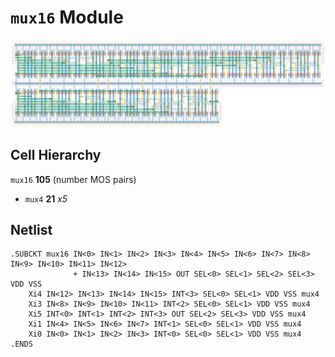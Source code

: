 # `mux16` Module
![Layout](mux16.png)

## Cell Hierarchy

`mux16` **105** (number MOS pairs)
- `mux4` **21** *x5*

## Netlist

```
.SUBCKT mux16 IN<0> IN<1> IN<2> IN<3> IN<4> IN<5> IN<6> IN<7> IN<8> IN<9> IN<10> IN<11> IN<12>
              + IN<13> IN<14> IN<15> OUT SEL<0> SEL<1> SEL<2> SEL<3> VDD VSS
    Xi4 IN<12> IN<13> IN<14> IN<15> INT<3> SEL<0> SEL<1> VDD VSS mux4
    Xi3 IN<8> IN<9> IN<10> IN<11> INT<2> SEL<0> SEL<1> VDD VSS mux4
    Xi5 INT<0> INT<1> INT<2> INT<3> OUT SEL<2> SEL<3> VDD VSS mux4
    Xi1 IN<4> IN<5> IN<6> IN<7> INT<1> SEL<0> SEL<1> VDD VSS mux4
    Xi0 IN<0> IN<1> IN<2> IN<3> INT<0> SEL<0> SEL<1> VDD VSS mux4
.ENDS
```
